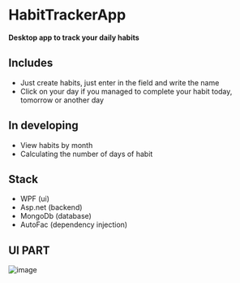 # HabitTrackerApp
<b>Desktop app to track your daily habits</b>
## Includes
- Just create habits, just enter in the field and write the name
- Click on your day if you managed to complete your habit today, tomorrow or another day
  
## In developing
- View habits by month
- Calculating the number of days of habit

## Stack
- WPF (ui)
- Asp.net (backend)
- MongoDb (database)
- AutoFac (dependency injection)

## UI PART
![image](https://github.com/user-attachments/assets/965e4f10-68b6-4d2e-9c50-ef581cf27f46)

